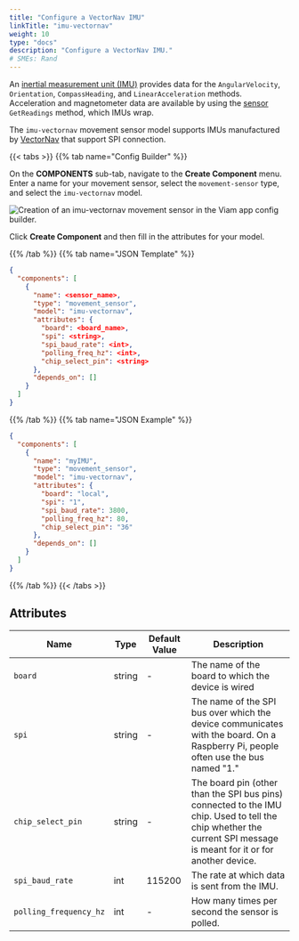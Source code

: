 ```yaml
---
title: "Configure a VectorNav IMU"
linkTitle: "imu-vectornav"
weight: 10
type: "docs"
description: "Configure a VectorNav IMU."
# SMEs: Rand
---
```


An [inertial measurement unit (IMU)](https://en.wikipedia.org/wiki/Inertial_measurement_unit) provides data for the `AngularVelocity`, `Orientation`, `CompassHeading`, and `LinearAcceleration` methods.
Acceleration and magnetometer data are available by using the [sensor](../../../sensor/) `GetReadings` method, which IMUs wrap.

The `imu-vectornav` movement sensor model supports IMUs manufactured by [VectorNav](https://www.vectornav.com/products) that support SPI connection.

{{< tabs >}}
{{% tab name="Config Builder" %}}

On the **COMPONENTS** sub-tab, navigate to the **Create Component** menu.
Enter a name for your movement sensor, select the `movement-sensor` type, and select the `imu-vectornav` model.

![Creation of an `imu-vectornav` movement sensor in the Viam app config builder.](../../img/imu-vectornav-builder.png)

Click **Create Component** and then fill in the attributes for your model.

{{% /tab %}}
{{% tab name="JSON Template" %}}

```json {class="line-numbers linkable-line-numbers"}
{
  "components": [
    {
      "name": <sensor_name>,
      "type": "movement_sensor",
      "model": "imu-vectornav",
      "attributes": {
        "board": <board_name>,
        "spi": <string>,
        "spi_baud_rate": <int>,
        "polling_freq_hz": <int>,
        "chip_select_pin": <string>
      },
      "depends_on": []
    }
  ]
}
```

{{% /tab %}}
{{% tab name="JSON Example" %}}

```json {class="line-numbers linkable-line-numbers"}
{
  "components": [
    {
      "name": "myIMU",
      "type": "movement_sensor",
      "model": "imu-vectornav",
      "attributes": {
        "board": "local",
        "spi": "1",
        "spi_baud_rate": 3800,
        "polling_freq_hz": 80,
        "chip_select_pin": "36"
      },
      "depends_on": []
    }
  ]
}
```

{{% /tab %}}
{{< /tabs >}}

## Attributes

Name | Type | Default Value | Description
----- | ----- | ----- | -----
`board` | string | - | The name of the board to which the device is wired
`spi` | string | - | The name of the SPI bus over which the device communicates with the board. On a Raspberry Pi, people often use the bus named "1."
`chip_select_pin` | string | - | The board pin (other than the SPI bus pins) connected to the IMU chip. Used to tell the chip whether the current SPI message is meant for it or for another device.
`spi_baud_rate` | int | 115200 | The rate at which data is sent from the IMU.
`polling_frequency_hz` | int | - | How many times per second the sensor is polled.
